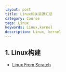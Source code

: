 ```yaml
---
layout: post
title: Linux相关资源汇总
category: Course 
tags: Linux
keywords: Linux,kernel
description: Linux, kernel 
---
```


## 1. Linux构建
- [Linux From Scratch](http://www.linuxfromscratch.org/lfs/view/stable/)
